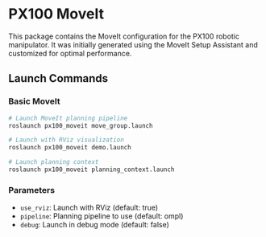 # PX100 MoveIt
This package contains the MoveIt configuration for the PX100 robotic manipulator. It was initially generated using the MoveIt Setup Assistant and customized for optimal performance.

## Launch Commands

### Basic MoveIt
```bash
# Launch MoveIt planning pipeline
roslaunch px100_moveit move_group.launch

# Launch with RViz visualization
roslaunch px100_moveit demo.launch

# Launch planning context
roslaunch px100_moveit planning_context.launch
```

### Parameters
- `use_rviz`: Launch with RViz (default: true)
- `pipeline`: Planning pipeline to use (default: ompl)
- `debug`: Launch in debug mode (default: false)
